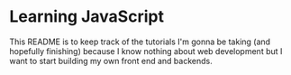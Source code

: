# Learning JavaScript

This README is to keep track of the tutorials I'm gonna be taking (and hopefully finishing) because I know nothing about web development but I want to start building my own front end and backends.